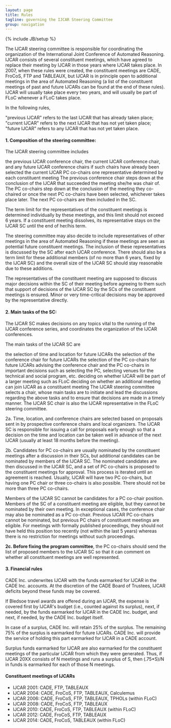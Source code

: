 ```yaml
---
layout: page
title: Rules
tagline: governing the IJCAR Steering Committee
group: navigation
---
```

{% include JB/setup %}

The IJCAR steering committee is responsible for coordinating the organization of the International Joint Conference of Automated Reasoning. IJCAR consists of several constituent meetings, which have agreed to replace their meeting by IJCAR in those years where IJCAR takes place. In 2007, when these rules were created, the constituent meetings are CADE, FroCoS, FTP and TABLEAUX, but IJCAR is in principle open to additional meetings in the area of Automated Reasoning (a list of the constituent meetings of past and future IJCARs can be found at the end of these rules). IJCAR will usually take place every two years, and will usually be part of FLoC whenever a FLoC takes place.

In the following rules,

"previous IJCAR" refers to the last IJCAR that has already taken place;
"current IJCAR" refers to the next IJCAR that has not yet taken place;
"future IJCAR" refers to any IJCAR that has not yet taken place.

#### 1. Composition of the steering committee:

The IJCAR steering committee includes

the previous IJCAR conference chair, the current IJCAR conference chair, and any future IJCAR conference chairs if such chairs have already been selected
the current IJCAR PC co-chairs
one representative determined by each constituent meeting
The previous conference chair steps down at the conclusion of the IJCAR that succeeded the meeting she/he was chair of. The PC co-chairs step down at the conclusion of the meeting they co-chaired or once the next PC co-chairs have been selected, whichever takes place later. The next PC co-chairs are then included in the SC.

The term limit for the representatives of the constituent meetings is determined individually by these meetings, and this limit should not exceed 6 years. If a constituent meeting dissolves, its representative stays on the IJCAR SC until the end of her/his term.

The steering committee may also decide to include representatives of other meetings in the area of Automated Reasoning if these meetings are seen as potential future constituent meetings. The inclusion of these representatives is discussed by the SC after each IJCAR conference. There should also be a term limit for these additional members (of no more than 6 years, fixed by the IJCAR SC) and the overall size of the IJCAR SC should stay reasonable due to these additions.

The representatives of the constituent meeting are supposed to discuss major decisions within the SC of their meeting before agreeing to them such that support of decisions of the IJCAR SC by the SCs of the constituent meetings is ensured. Minor or very time-critical decisions may be approved by the representative directly.

#### 2. Main tasks of the SC:

The IJCAR SC makes decisions on any topics vital to the running of the IJCAR conference series, and coordinates the organization of the IJCAR conferences.

The main tasks of the IJCAR SC are

the selection of time and location for future IJCARs
the selection of the conference chair for future IJCARs
the selection of the PC co-chairs for future IJCARs
advising the conference chair and the PC co-chairs in important decisions such as selecting the PC, selecting venues for the technical and social program, etc.
deciding on whether IJCAR will be part of a larger meeting such as FLoC
deciding on whether an additional meeting can join IJCAR as a constituent meeting
The IJCAR steering committee selects a chair, whose main tasks are to initiate and lead the discussions regarding the above tasks and to ensure that decisions are made in a timely manner. The IJCAR SC chair is also the IJCAR representative in the FLoC steering committee.

2a. Time, location, and conference chairs are selected based on proposals sent in by prospective conference chairs and local organizers. The IJCAR SC is responsible for issuing a call for proposals early enough so that a decision on the time and location can be taken well in advance of the next IJCAR (usually at least 18 months before the meeting).

2b. Candidates for PC co-chairs are usually nominated by the constituent meetings after a discussion in their SCs, but additional candidates can be nominated by members of the IJCAR SC. The nominated candidates are then discussed in the IJCAR SC, and a set of PC co-chairs is proposed to the constituent meetings for approval. This process is iterated until an agreement is reached. Usually, IJCAR will have two PC co-chairs, but having one PC chair or three co-chairs is also possible. There should not be more than three PC co-chairs.

Members of the IJCAR SC cannot be candidates for a PC co-chair position. Members of the SC of a constituent meeting are eligible, but they cannot be nominated by their own meeting. In exceptional cases, the conference chair may also be nominated as a PC co-chair. Previous IJCAR PC co-chairs cannot be nominated, but previous PC chairs of constituent meetings are eligible. For meetings with formally published proceedings, they should not have held this position too recently (not within the last 5 years) whereas there is no restriction for meetings without such proceedings.

**2c. Before fixing the program committee**, the PC co-chairs should send the list of proposed members to the IJCAR SC so that it can comment on whether all constituent meetings are well represented.

#### 3. Financial rules

CADE Inc. underwrites IJCAR with the funds earmarked for IJCAR in the CADE Inc. accounts. At the discretion of the CADE Board of Trustees, IJCAR deficits beyond these funds may be covered.

If Bledsoe travel awards are offered during an IJCAR, the expense is covered first by IJCAR's budget (i.e., counted against its surplus), next, if needed, by the funds earmarked for IJCAR in the CADE Inc. budget, and next, if needed, by the CADE Inc. budget itself.

In case of a surplus, CADE Inc. will retain 25% of the surplus. The remaining 75% of the surplus is earmarked for future IJCARs. CADE Inc. will provide the service of holding this part earmarked for IJCAR in a CADE account.

Surplus funds earmarked for IJCAR are also earmarked for the constituent meetings of the particular IJCAR from which they were generated. Thus, if IJCAR 20XX consists of N meetings and runs a surplus of S, then (.75*S)/N in funds is earmarked for each of those N meetings.

#### Constituent meetings of IJCARs

- IJCAR 2001: CADE, FTP, TABLEAUX
- IJCAR 2004: CADE, FroCoS, FTP, TABLEAUX, Calculemus
- IJCAR 2006: CADE, FroCoS, FTP, TABLEAUX, TPHOLs (within FLoC)
- IJCAR 2008: CADE, FroCoS, FTP, TABLEAUX
- IJCAR 2010: CADE, FroCoS, FTP, TABLEAUX (within FLoC)
- IJCAR 2012: CADE, FroCoS, FTP, TABLEAUX
- IJCAR 2014: CADE, FroCoS, TABLEAUX (within FLoC)
